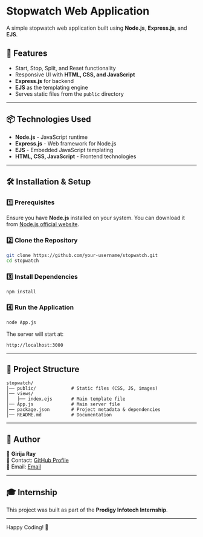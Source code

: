 # Stopwatch Web Application

A simple stopwatch web application built using **Node.js**, **Express.js**, and **EJS**.

## 🚀 Features

- Start, Stop, Split, and Reset functionality
- Responsive UI with **HTML, CSS, and JavaScript**
- **Express.js** for backend
- **EJS** as the templating engine
- Serves static files from the `public` directory

---

## 📦 Technologies Used

- **Node.js** - JavaScript runtime
- **Express.js** - Web framework for Node.js
- **EJS** - Embedded JavaScript templating
- **HTML, CSS, JavaScript** - Frontend technologies

---

## 🛠 Installation & Setup

### 1️⃣ Prerequisites

Ensure you have **Node.js** installed on your system. You can download it from [Node.js official website](https://nodejs.org/).

### 2️⃣ Clone the Repository

```sh
git clone https://github.com/your-username/stopwatch.git
cd stopwatch
```

### 3️⃣ Install Dependencies

```sh
npm install
```

### 4️⃣ Run the Application

```sh
node App.js
```

The server will start at:

```
http://localhost:3000
```

---

## 📂 Project Structure

```
stopwatch/
│── public/             # Static files (CSS, JS, images)
│── views/
│   ├── index.ejs       # Main template file
│── App.js              # Main server file
│── package.json        # Project metadata & dependencies
│── README.md           # Documentation
```

---

## 📌 Author

👤 **Girija Ray**\
📧 Contact: [GitHub Profile](https://github.com/Girijaray07)\
📩 Email: [Email](girijaray64@gmail.com)

---

## 🎓 Internship

This project was built as part of the **Prodigy Infotech Internship**.

---

Happy Coding! 🚀

